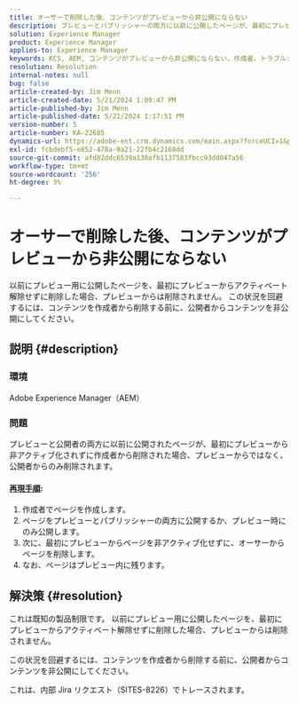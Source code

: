 ```yaml
---
title: オーサーで削除した後、コンテンツがプレビューから非公開にならない
description: プレビューとパブリッシャーの両方に以前に公開したページが、最初にプレビューから非アクティブ化せずにオーサーから削除されるAEMの問題を修正する方法を説明します。
solution: Experience Manager
product: Experience Manager
applies-to: Experience Manager
keywords: KCS, AEM, コンテンツがプレビューから非公開にならない，作成者，トラブルシューティング，Adobe Experience Manager
resolution: Resolution
internal-notes: null
bug: false
article-created-by: Jim Menn
article-created-date: 5/21/2024 1:09:47 PM
article-published-by: Jim Menn
article-published-date: 5/21/2024 1:17:51 PM
version-number: 5
article-number: KA-22685
dynamics-url: https://adobe-ent.crm.dynamics.com/main.aspx?forceUCI=1&pagetype=entityrecord&etn=knowledgearticle&id=ad48e763-7317-ef11-9f8a-6045bd006268
exl-id: fcbdebf5-e852-478a-9a21-22fb4c2168dd
source-git-commit: afd82ddc6539a130afb1137583fbcc93dd047a56
workflow-type: tm+mt
source-wordcount: '256'
ht-degree: 3%

---
```


# オーサーで削除した後、コンテンツがプレビューから非公開にならない


以前にプレビュー用に公開したページを、最初にプレビューからアクティベート解除せずに削除した場合、プレビューからは削除されません。 この状況を回避するには、コンテンツを作成者から削除する前に、公開者からコンテンツを非公開にしてください。

## 説明 {#description}


### 環境

Adobe Experience Manager（AEM）

### 問題

プレビューと公開者の両方に以前に公開されたページが、最初にプレビューから非アクティブ化されずに作成者から削除された場合、プレビューからではなく、公開者からのみ削除されます。

#### <u>再現手順</u>:

1. 作成者でページを作成します。
2. ページをプレビューとパブリッシャーの両方に公開するか、プレビュー時にのみ公開します。
3. 次に、最初にプレビューからページを非アクティブ化せずに、オーサーからページを削除します。
4. なお、ページはプレビュー内に残ります。





## 解決策 {#resolution}


これは既知の製品制限です。 以前にプレビュー用に公開したページを、最初にプレビューからアクティベート解除せずに削除した場合、プレビューからは削除されません。

この状況を回避するには、コンテンツを作成者から削除する前に、公開者からコンテンツを非公開にしてください。

これは、内部 Jira リクエスト（SITES-8226）でトレースされます。
